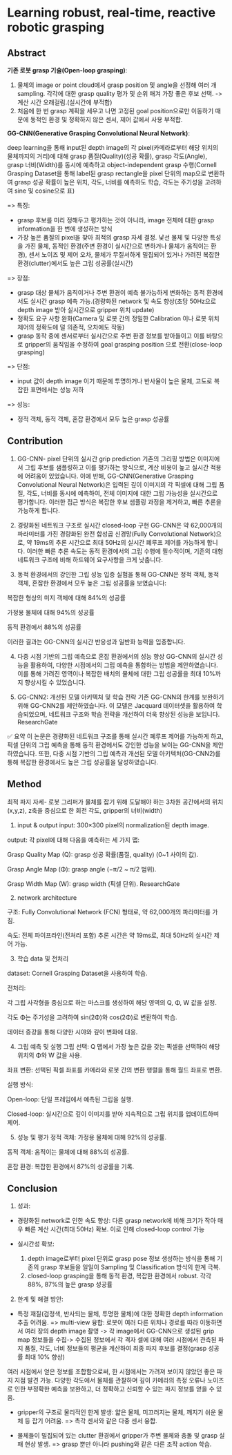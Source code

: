 # Learning robust, real-time, reactive robotic grasping

## Abstract

**기존 로봇 grasp 기술(Open-loop grasping)**: 
1. 물체의 image or point cloud에서 grasp position 및 angle을 선정해 여러 개 sampling. 각각에 대한 grasp quality 평가 및 순위 매겨 가장 좋은 후보 선택. -> 계산 시간 오래걸림.(실시간에 부적합)
2. 처음에 한 번 grasp 계획을 세우고 나면 고정된 goal position으로만 이동하기 때문에 동적인 환경 및 정확하지 않은 센서, 제어 값에서 사용 부적합.

 **GG-CNN(Generative Grasping Convolutional Neural Network)**: 
 
 deep learning을 통해 input된 depth image의 각 pixel(카메라로부터 해당 위치의 물체까지의 거리)에 대해 grasp 품질(Quality)(성공 확률), grasp 각도(Angle), grasp 너비(Width)를 동시에 예측하고 
 object-independent grasp 수행(Cornell Grasping Dataset을 통해 label된 grasp rectangle을 pixel 단위의 map으로 변환하여 grasp 성공 확률이 높은 위치, 각도, 너비를 예측하도 학습, 각도는 주기성을 고려하여 sine 및 cosine으로 표)

 => 특징:
 - grasp 후보를 미리 정해두고 평가하는 것이 아니라, image 전체에 대한 grasp information을 한 번에 생성하는 방식
 - 가장 높은 품질의 pixel을 찾아 최적의 grasp 자세 결정. 낯선 물체 및 다양한 특성을 가진 물체, 동적인 환경(주변 환경이 실시간으로 변하거나 물체가 움직이는 환경), 센서 노이즈 및 제어 오차, 물체가 무질서하게 밀집되어 있거나 가려진 복잡한 환경(clutter)에서도 높은 그립 성공률(실시간)

 => 장점:
 - grasp 대상 물체가 움직이거나 주변 환경이 예측 불가능하게 변화하는 동적 환경에서도 실시간 grasp 예측 가능.(경량화된 network 및 속도 향상(초당 50Hz으로 depth image 받아 실시간으로 gripper 위치 update)
 - 정확도 요구 사항 완화(Camera 및 로봇 간의 정밀한 Calibration 이나 로봇 위치 제어의 정확도에 덜 의존적, 오차에도 작동)
 - grasp 동작 중에 센서로부터 실시간으로 주변 환경 정보를 받아들이고 이를 바탕으로 gripper의 움직임을 수정하여 goal grasping position 으로 전환(close-loop grasping)
 

 => 단점:
 - input 값이 depth image 이기 때문에 투명하거나 반사율이 높은 물체, 고도로 복잡한 표면에서는 성능 저하

 => 성능:
 - 정적 객체, 동적 객체, 혼잡 환경에서 모두 높은 grasp 성공률

## Contribution

1. GG-CNN- pixel 단위의 실시간 grip prediction 
기존의 그리핑 방법은 이미지에서 그립 후보를 샘플링하고 이를 평가하는 방식으로, 계산 비용이 높고 실시간 적용에 어려움이 있었습니다. 이에 반해, GG-CNN(Generative Grasping Convolutional Neural Network)은 입력된 깊이 이미지의 각 픽셀에 대해 그립 품질, 각도, 너비를 동시에 예측하여, 전체 이미지에 대한 그립 가능성을 실시간으로 평가합니다. 이러한 접근 방식은 복잡한 후보 샘플링 과정을 제거하고, 빠른 추론을 가능하게 합니다.

2. 경량화된 네트워크 구조로 실시간 closed-loop 구현
GG-CNN은 약 62,000개의 파라미터를 가진 경량화된 완전 합성곱 신경망(Fully Convolutional Network)으로, 약 19ms의 추론 시간으로 최대 50Hz의 실시간 폐루프 제어를 가능하게 합니다. 이러한 빠른 추론 속도는 동적 환경에서의 그립 수행에 필수적이며, 기존의 대형 네트워크 구조에 비해 하드웨어 요구사항을 크게 낮춥니다.

3. 동적 환경에서의 강인한 그립 성능 입증
실험을 통해 GG-CNN은 정적 객체, 동적 객체, 혼잡한 환경에서 모두 높은 그립 성공률을 보였습니다:

복잡한 형상의 미지 객체에 대해 84%의 성공률

가정용 물체에 대해 94%의 성공률

동적 환경에서 88%의 성공률

이러한 결과는 GG-CNN의 실시간 반응성과 일반화 능력을 입증합니다.

4. 다중 시점 기반의 그립 예측으로 혼잡 환경에서의 성능 향상
GG-CNN의 실시간 성능을 활용하여, 다양한 시점에서의 그립 예측을 통합하는 방법을 제안하였습니다. 이를 통해 가려진 영역이나 복잡한 배치의 물체에 대한 그립 성공률을 최대 10%까지 향상시킬 수 있었습니다.

5. GG-CNN2: 개선된 모델 아키텍처 및 학습 전략
기존 GG-CNN의 한계를 보완하기 위해 GG-CNN2를 제안하였습니다. 이 모델은 Jacquard 데이터셋을 활용하여 학습되었으며, 네트워크 구조와 학습 전략을 개선하여 더욱 향상된 성능을 보입니다.
ResearchGate

✅ 요약
이 논문은 경량화된 네트워크 구조를 통해 실시간 폐루프 제어를 가능하게 하고, 픽셀 단위의 그립 예측을 통해 동적 환경에서도 강인한 성능을 보이는 GG-CNN을 제안하였습니다. 또한, 다중 시점 기반의 그립 예측과 개선된 모델 아키텍처(GG-CNN2)를 통해 복잡한 환경에서도 높은 그립 성공률을 달성하였습니다.

## Method

최적 파지 자세- 로봇 그리퍼가 물체를 잡기 위해 도달해야 하는 3차원 공간에서의 위치(x,y,z), z축을 중심으로 한 회전 각도, gripper의 너비(width)

1. input & output
input: 300×300 pixel의 normalization된 depth image.

output: 각 pixel에 대해 다음을 예측하는 세 가지 맵:

Grasp Quality Map (Q): grasp 성공 확률(품질, quality) (0~1 사이의 값).

Grasp Angle Map (Φ): grasp angle (−π/2 ~ π/2 범위).

Grasp Width Map (W): grasp width (픽셀 단위).
ResearchGate

2. network architecture

구조: Fully Convolutional Network (FCN) 형태로, 약 62,000개의 파라미터를 가짐.

속도: 전체 파이프라인(전처리 포함) 추론 시간은 약 19ms로, 최대 50Hz의 실시간 제어 가능.

3. 학습 data 및 전처리

dataset: Cornell Grasping Dataset을 사용하여 학습.

전처리:

각 그립 사각형을 중심으로 하는 마스크를 생성하여 해당 영역의 Q, Φ, W 값을 설정.

각도 Φ는 주기성을 고려하여 sin(2Φ)와 cos(2Φ)로 변환하여 학습.

데이터 증강을 통해 다양한 시야와 깊이 변화에 대응.

4. 그립 예측 및 실행
그립 선택: Q 맵에서 가장 높은 값을 갖는 픽셀을 선택하여 해당 위치의 Φ와 W 값을 사용.

좌표 변환: 선택된 픽셀 좌표를 카메라와 로봇 간의 변환 행렬을 통해 월드 좌표로 변환.

실행 방식:

Open-loop: 단일 프레임에서 예측된 그립을 실행.

Closed-loop: 실시간으로 깊이 이미지를 받아 지속적으로 그립 위치를 업데이트하며 제어.

5. 성능 및 평가
정적 객체: 가정용 물체에 대해 92%의 성공률.

동적 객체: 움직이는 물체에 대해 88%의 성공률.

혼잡 환경: 복잡한 환경에서 87%의 성공률을 기록.


## Conclusion

1. 성과:

- 경량화된 network로 인한 속도 향상: 다른 grasp network에 비해 크기가 작아 매우 빠른 계산 시간(최대 50Hz) 확보. 이로 인해 closed-loop control 가능

- 실시간성 확보:
  1. depth image로부터 pixel 단위로 grasp pose 정보 생성하는 방식을 통해 기존의 grasp 후보들을 일일이 Sampling 및 Classification 방식의 한계 극복.
  2. closed-loop grasping을 통해 동적 환경, 복잡한 환경에서 robust. 각각 88%, 87%의 높은 grasp 성공률
 
2. 한계 및 해결 방안:

- 특정 재질(검정색, 반사되는 물체, 투명한 물체)에 대한 정확한 depth information 추출 어려움.
  => multi-view 융합: 로봇이 여러 다른 위치나 경로를 따라 이동하면서 여러 장의 depth image 촬영 -> 각 image에서 GG-CNN으로 생성된 grip map 정보들을 수집-> 수집된 정보에서 각 격자 셀에 대해 여러 시점에서 관측된 파지 품질, 각도, 너비 정보들의 평균을 계산하여 최종 파지 후보를 결정(grasp 성공률 최대 10% 향상)

여러 시점에서 얻은 정보를 조합함으로써, 한 시점에서는 가려져 보이지 않았던 좋은 파지 지점 발견 가능.
다양한 각도에서 물체를 관찰하며 깊이 카메라의 측정 오류나 노이즈로 인한 부정확한 예측을 보완하고, 더 정확하고 신뢰할 수 있는 파지 정보를 얻을 수 있음.
  
- gripper의 구조로 물리적인 한계 발생: 얇은 물체, 미끄러지는 물체, 깨지기 쉬운 물체 등 잡기 어려움.
  => 촉각 센서와 같은 다중 센서 융합.
  
- 물체들이 밀집되어 있는 clutter 환경에서 gripper가 주변 물체와 충돌 및 grasp 실패 현상 발생.
  => grasp 뿐만 아니라 pushing와 같은 다른 조작 action 학습.
